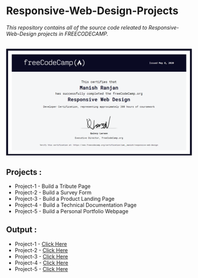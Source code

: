 # Responsive-Web-Design-Projects

###### This repository contains all of the source code releated to Responsive-Web-Design projects in FREECODECAMP.

![](Certificate/Certificate.PNG)


## Projects :
- Project-1 - Build a Tribute Page
- Project-2 - Build a Survey Form
- Project-3 - Build a Product Landing Page
- Project-4 - Build a Technical Documentation Page
- Project-5 - Build a Personal Portfolio Webpage

## Output :
- Project-1 - [Click Here](https://mandivson.github.io/Responsive-Web-Design-Projects/Project%201/index.html)
- Project-2 - [Click Here](https://mandivson.github.io/Responsive-Web-Design-Projects/Project%202/index.html)
- Project-3 - [Click Here](https://mandivson.github.io/Responsive-Web-Design-Projects/Project%203/index.html#home)
- Project-4 - [Click Here](https://mandivson.github.io/Responsive-Web-Design-Projects/Project%204/index.html#home)
- Project-5 - [Click Here](https://mandivson.github.io/Responsive-Web-Design-Projects/Project%205/)


